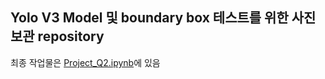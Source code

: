 ## Yolo V3 Model 및 boundary box 테스트를 위한 사진 보관 repository

최종 작업물은 [Project_Q2.ipynb](https://github.com/ElKna/yolo3_project/blob/main/Project_Q2.ipynb)에 있음
